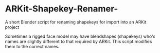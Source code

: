 # ARKit-Shapekey-Renamer-
A short Blender script for renaming shapekeys for import into an ARKit project

Sometimes a rigged face model may have blendshapes (shapekeys) who's names are slightly different to that required by ARKit. This script modifies them to the correct names.
